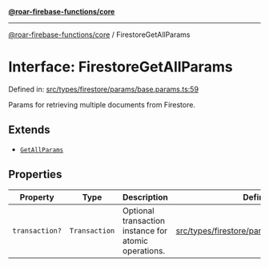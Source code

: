 [**@roar-firebase-functions/core**](../README.md)

---

[@roar-firebase-functions/core](../README.md) / FirestoreGetAllParams

# Interface: FirestoreGetAllParams

Defined in: [src/types/firestore/params/base.params.ts:59](src/src/types/firestore/params/base.params.ts#59)

Params for retrieving multiple documents from Firestore.

## Extends

- [`GetAllParams`](GetAllParams.md)

## Properties

| Property                                | Type          | Description                                          | Defined in                                                                                       |
| --------------------------------------- | ------------- | ---------------------------------------------------- | ------------------------------------------------------------------------------------------------ |
| <a id="transaction"></a> `transaction?` | `Transaction` | Optional transaction instance for atomic operations. | [src/types/firestore/params/base.params.ts:61](src/src/types/firestore/params/base.params.ts#61) |
